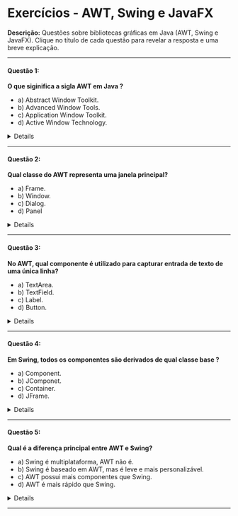 # Exercícios - AWT, Swing e JavaFX

**Descrição:** Questões sobre bibliotecas gráficas em Java (AWT, Swing e JavaFX).
Clique no título de cada questão para revelar a resposta e uma breve explicação.

---

#### Questão 1:

**O que siginifica a sigla AWT em Java ?**

- a) Abstract Window Toolkit.
- b) Advanced Window Tools.
- c) Application Window Toolkit.
- d) Active Window Technology.

<details>
<sumary>Resposta:</sumary>

- a) Abstract Window Tollkit

**_Explicação:_** AWT é a biblioteca antiga de componentes GUI do Java, cujo nome oficial é **_Abstract Window Tollkit_**.

</details>

---

#### Questão 2:

**Qual classe do AWT representa uma janela principal?**

- a) Frame.
- b) Window.
- c) Dialog.
- d) Panel

<details>
<sumary>Resposta:</sumary>

- a) Frame

**_Explicação:_** 'java.awt.Frame' é a classe que representa uma janela principal com barra de título e bordas no AWT.

</details>

---

#### Questão 3:

**No AWT, qual componente é utilizado para capturar entrada de texto de uma única linha?**

- a) TextArea.
- b) TextField.
- c) Label.
- d) Button.

<details>
<sumary>Resposta:</sumary>

- b) TextField.

**_Explicação:_** 'TextField' é para uma única linha; 'TextArea' é para múltiplas linhas.

</details>

---

#### Questão 4:

**Em Swing, todos os componentes são derivados de qual classe base ?**

- a) Component.
- b) JComponet.
- c) Container.
- d) JFrame.

<details>
<sumary>Resposta:</sumary>

- b) JComponent

**_Explicação:_** Em Swing, a maioria dos componentes visuais herda de 'javax.swing.JComponent'. (Alguns ainda derivam de AWT 'Component' por compatilibilidade.)

</details>

---

#### Questão 5:

**Qual é a diferença principal entre AWT e Swing?**

- a) Swing é multiplataforma, AWT não é.
- b) Swing é baseado em AWT, mas é leve e mais personalizável.
- c) AWT possui mais componentes que Swing.
- d) AWT é mais rápido que Swing.

<details>
<sumary>Resposta:</sumary>

- b) Swing é baseado em AWT, mas é leve e mais personalizável.

**_Explicação:_** Swing foi construído sobre AWT, oferece _lightweight components_ (renderizados em Java) e maior capacidade de customização.

</details>

---
